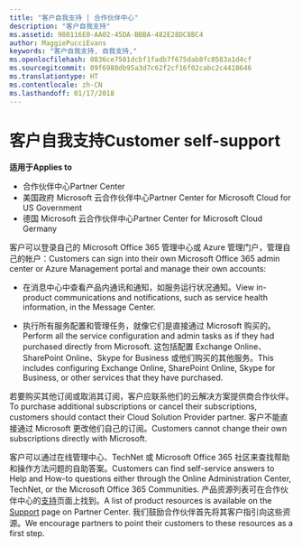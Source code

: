 ```yaml
---
title: "客户自我支持 | 合作伙伴中心"
description: "客户自我支持"
ms.assetid: 980116E0-AA02-45DA-BBBA-482E28DC8BC4
author: MaggiePucciEvans
keywords: "客户自我支持, 自我支持,"
ms.openlocfilehash: 0836ce7501dcbf1fadb7f675dab8fc0583a1d4cf
ms.sourcegitcommit: 09f6988db95a3d7c62f2cf16f02cabc2c4418646
ms.translationtype: HT
ms.contentlocale: zh-CN
ms.lasthandoff: 01/17/2018
---
```

# <a name="customer-self-support"></a><span data-ttu-id="fa428-104">客户自我支持</span><span class="sxs-lookup"><span data-stu-id="fa428-104">Customer self-support</span></span>

**<span data-ttu-id="fa428-105">适用于</span><span class="sxs-lookup"><span data-stu-id="fa428-105">Applies to</span></span>**

-  <span data-ttu-id="fa428-106">合作伙伴中心</span><span class="sxs-lookup"><span data-stu-id="fa428-106">Partner Center</span></span>
-  <span data-ttu-id="fa428-107">美国政府 Microsoft 云合作伙伴中心</span><span class="sxs-lookup"><span data-stu-id="fa428-107">Partner Center for Microsoft Cloud for US Government</span></span>
-  <span data-ttu-id="fa428-108">德国 Microsoft 云合作伙伴中心</span><span class="sxs-lookup"><span data-stu-id="fa428-108">Partner Center for Microsoft Cloud Germany</span></span>

<span data-ttu-id="fa428-109">客户可以登录自己的 Microsoft Office 365 管理中心或 Azure 管理门户，管理自己的帐户：</span><span class="sxs-lookup"><span data-stu-id="fa428-109">Customers can sign into their own Microsoft Office 365 admin center or Azure Management portal and manage their own accounts:</span></span>

-   <span data-ttu-id="fa428-110">在消息中心中查看产品内通讯和通知，如服务运行状况通知。</span><span class="sxs-lookup"><span data-stu-id="fa428-110">View in-product communications and notifications, such as service health information, in the Message Center.</span></span>

-   <span data-ttu-id="fa428-111">执行所有服务配置和管理任务，就像它们是直接通过 Microsoft 购买的。</span><span class="sxs-lookup"><span data-stu-id="fa428-111">Perform all the service configuration and admin tasks as if they had purchased directly from Microsoft.</span></span> <span data-ttu-id="fa428-112">这包括配置 Exchange Online、SharePoint Online、Skype for Business 或他们购买的其他服务。</span><span class="sxs-lookup"><span data-stu-id="fa428-112">This includes configuring Exchange Online, SharePoint Online, Skype for Business, or other services that they have purchased.</span></span>

<span data-ttu-id="fa428-113">若要购买其他订阅或取消其订阅，客户应联系他们的云解决方案提供商合作伙伴。</span><span class="sxs-lookup"><span data-stu-id="fa428-113">To purchase additional subscriptions or cancel their subscriptions, customers should contact their Cloud Solution Provider partner.</span></span> <span data-ttu-id="fa428-114">客户不能直接通过 Microsoft 更改他们自己的订阅。</span><span class="sxs-lookup"><span data-stu-id="fa428-114">Customers cannot change their own subscriptions directly with Microsoft.</span></span>

<span data-ttu-id="fa428-115">客户可以通过在线管理中心、TechNet 或 Microsoft Office 365 社区来查找帮助和操作方法问题的自助答案。</span><span class="sxs-lookup"><span data-stu-id="fa428-115">Customers can find self-service answers to Help and How-to questions either through the Online Administration Center, TechNet, or the Microsoft Office 365 Communities.</span></span> <span data-ttu-id="fa428-116">产品资源列表可在合作伙伴中心的[支持](https://partnercenter.microsoft.com/partner/support)页面上找到。</span><span class="sxs-lookup"><span data-stu-id="fa428-116">A list of product resources is available on the [Support](https://partnercenter.microsoft.com/partner/support) page on Partner Center.</span></span> <span data-ttu-id="fa428-117">我们鼓励合作伙伴首先将其客户指引向这些资源。</span><span class="sxs-lookup"><span data-stu-id="fa428-117">We encourage partners to point their customers to these resources as a first step.</span></span>

 

 



